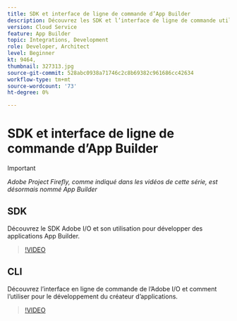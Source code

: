 ```yaml
---
title: SDK et interface de ligne de commande d’App Builder
description: Découvrez les SDK et l’interface de ligne de commande utilisés pour développer des applications App Builder.
version: Cloud Service
feature: App Builder
topic: Integrations, Development
role: Developer, Architect
level: Beginner
kt: 9464,
thumbnail: 327313.jpg
source-git-commit: 528abc0938a71746c2c8b69382c961686cc42634
workflow-type: tm+mt
source-wordcount: '73'
ht-degree: 0%

---
```



# SDK et interface de ligne de commande d’App Builder

>[!IMPORTANT]
>
> _Adobe Project Firefly, comme indiqué dans les vidéos de cette série, est désormais nommé App Builder_

## SDK

Découvrez le SDK Adobe I/O et son utilisation pour développer des applications App Builder.

>[!VIDEO](https://video.tv.adobe.com/v/339166/?quality=12&learn=on)

## CLI

Découvrez l’interface en ligne de commande de l’Adobe I/O et comment l’utiliser pour le développement du créateur d’applications.

>[!VIDEO](https://video.tv.adobe.com/v/339167/?quality=12&learn=on)
